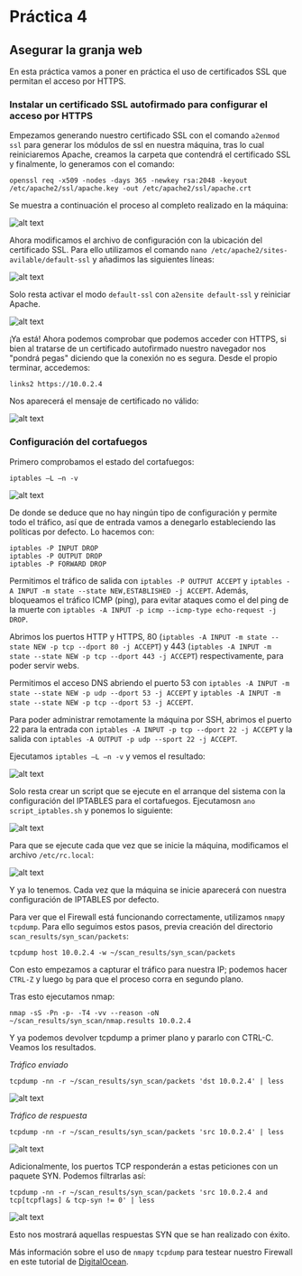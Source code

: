# Práctica 4
## Asegurar la granja web

En esta práctica vamos a poner en práctica el uso de certificados SSL que permitan el acceso por HTTPS.

### Instalar un certificado SSL autofirmado para configurar el acceso por HTTPS

Empezamos generando nuestro certificado SSL con el comando ```a2enmod ssl``` para generar los módulos de ssl en nuestra máquina, tras lo cual reiniciaremos Apache, creamos la carpeta que contendrá el certificado SSL y finalmente, lo generamos con el comando:

```openssl req -x509 -nodes -days 365 -newkey rsa:2048 -keyout /etc/apache2/ssl/apache.key -out /etc/apache2/ssl/apache.crt```

Se muestra a continuación el proceso al completo realizado en la máquina:

![alt text](http://i.imgur.com/DmKXozk.png)

Ahora modificamos el archivo de configuración con la ubicación del certificado SSL. Para ello utilizamos el comando ```nano /etc/apache2/sites-avilable/default-ssl``` y añadimos las siguientes líneas:

![alt text](http://i.imgur.com/UUIFsyp.png)

Solo resta activar el modo ```default-ssl``` con ```a2ensite default-ssl``` y reiniciar Apache.

![alt text](http://i.imgur.com/F68wJul.jpg)

¡Ya está! Ahora podemos comprobar que podemos acceder con HTTPS, si bien al tratarse de un certificado autofirmado nuestro navegador nos "pondrá pegas" diciendo que la conexión no es segura. Desde el propio terminar, accedemos:

```links2 https://10.0.2.4```

Nos aparecerá el mensaje de certificado no válido:

![alt text](http://i.imgur.com/hYsry5S.png)


### Configuración del cortafuegos

Primero comprobamos el estado del cortafuegos:

```iptables –L –n -v```

![alt text](http://i.imgur.com/FDxqM73.png)

De donde se deduce que no hay ningún tipo de configuración y permite todo el tráfico, así que de entrada vamos a denegarlo estableciendo las políticas por defecto. Lo hacemos con:

```
iptables -P INPUT DROP
iptables -P OUTPUT DROP
iptables -P FORWARD DROP
```

Permitimos el tráfico de salida con ```iptables -P OUTPUT ACCEPT``` y ```iptables -A INPUT -m state --state NEW,ESTABLISHED -j ACCEPT```. Además, bloqueamos el tráfico ICMP (ping), para evitar ataques como el del ping de la muerte con ```iptables -A INPUT -p icmp --icmp-type echo-request -j DROP```. 

Abrimos los puertos HTTP y HTTPS, 80 (```iptables -A INPUT -m state --state NEW -p tcp --dport 80 -j ACCEPT```) y 443 (```iptables -A INPUT -m state --state NEW -p tcp --dport 443 -j ACCEPT```) respectivamente, para poder servir webs.

Permitimos el acceso DNS abriendo el puerto 53 con ```iptables -A INPUT -m state --state NEW -p udp --dport 53 -j ACCEPT``` y ```iptables -A INPUT -m state --state NEW -p tcp --dport 53 -j ACCEPT```.

Para poder administrar remotamente la máquina por SSH, abrimos el puerto 22 para la entrada con ```iptables -A INPUT -p tcp --dport 22 -j ACCEPT``` y la salida con ```iptables -A OUTPUT -p udp --sport 22 -j ACCEPT```.

Ejecutamos ```iptables –L –n -v``` y vemos el resultado:

![alt text](http://i.imgur.com/HxKLhn1.png)

Solo resta crear un script que se ejecute en el arranque del sistema con la configuración del IPTABLES para el cortafuegos. Ejecutamosn ```ano script_iptables.sh``` y ponemos lo siguiente:

![alt text](http://i.imgur.com/KoQ1REY.png)

Para que se ejecute cada que vez que se inicie la máquina, modificamos el archivo ```/etc/rc.local```:

![alt text](http://i.imgur.com/RVZX2jP.png)

Y ya lo tenemos. Cada vez que la máquina se inicie aparecerá con nuestra configuración de IPTABLES por defecto.

Para ver que el Firewall está funcionando correctamente, utilizamos ```nmap```y ```tcpdump```. Para ello seguimos estos pasos, previa creación del directorio ```scan_results/syn_scan/packets```:

```tcpdump host 10.0.2.4 -w ~/scan_results/syn_scan/packets```

Con esto empezamos a capturar el tráfico para nuestra IP; podemos hacer ```CTRL-Z``` y luego ```bg``` para que el proceso corra en segundo plano.

Tras esto ejecutamos nmap:

```nmap -sS -Pn -p- -T4 -vv --reason -oN ~/scan_results/syn_scan/nmap.results 10.0.2.4```

Y ya podemos devolver tcpdump a primer plano y pararlo con CTRL-C. Veamos los resultados.

*Tráfico enviado*

```tcpdump -nn -r ~/scan_results/syn_scan/packets 'dst 10.0.2.4' | less```

![alt text](http://i.imgur.com/en0930f.png)

*Tráfico de respuesta*

```tcpdump -nn -r ~/scan_results/syn_scan/packets 'src 10.0.2.4' | less```

![alt text](http://i.imgur.com/kXRGr5K.png)

Adicionalmente, los puertos TCP responderán a estas peticiones con un paquete SYN. Podemos filtrarlas así:

```tcpdump -nn -r ~/scan_results/syn_scan/packets 'src 10.0.2.4 and tcp[tcpflags] & tcp-syn != 0' | less```

![alt text](http://i.imgur.com/836JHkm.png)

Esto nos mostrará aquellas respuestas SYN que se han realizado con éxito.

Más información sobre el uso de ```nmap```y ```tcpdump``` para testear nuestro Firewall en este tutorial de [DigitalOcean](https://www.digitalocean.com/community/tutorials/how-to-test-your-firewall-configuration-with-nmap-and-tcpdump).
